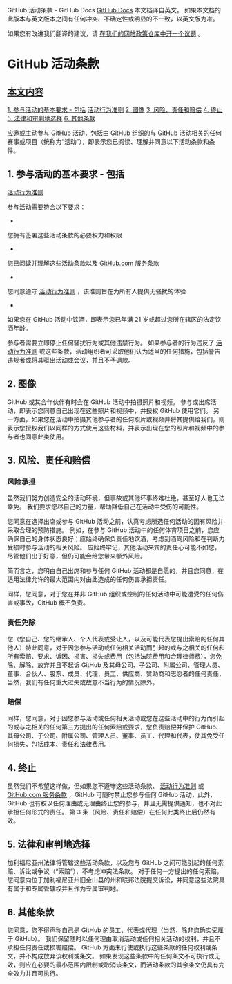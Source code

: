GitHub 活动条款 - GitHub Docs
[GitHub Docs](/cn)
本文档译自英文。 如果本文档的此版本与英文版本之间有任何冲突、不确定性或明显的不一致，以英文版为准。

如果您有改进我们翻译的建议，请
[在我们的网站政策仓库中开一个议题](https://github.com/github/site-policy/issues)
。

# GitHub 活动条款

## [本文内容](/github/site-policy/github-event-terms#in-this-article)
[1. 参与活动的基本要求 - 包括](#1-basic-requirements-to-attend---including-the-event-code-of-conduct)
[活动行为准则](/cn/articles/github-event-code-of-conduct)
[2. 图像](#2-pictures)
[3. 风险、责任和赔偿](#3-risk-liability-and-indemnity)
[4. 终止](#4-termination)
[5. 法律和审判地选择](#5-choice-of-law-and-venue)
[6. 其他条款](#6-miscellaneous-terms)

应邀或主动参与 GitHub 活动，包括由 GitHub 组织的与 GitHub 活动相关的任何赛事或项目（统称为“活动”），即表示您已阅读、理解并同意以下活动条款和条件。

## 1. 参与活动的基本要求 - 包括
[活动行为准则](/cn/articles/github-event-code-of-conduct)

参与活动需要符合以下要求：

-
您拥有签署这些活动条款的必要权力和权限

-
您已阅读并理解这些活动条款以及
[GitHub.com 服务条款](/cn/articles/github-terms-of-service)

-
您同意遵守
[活动行为准则](/cn/articles/github-event-code-of-conduct)
，该准则旨在为所有人提供无骚扰的体验

-
如果您在 GitHub 活动中饮酒，即表示您已年满 21 岁或超过您所在辖区的法定饮酒年龄。

参与者需要立即停止任何骚扰行为或其他违禁行为。 如果参与者的行为违反了
[活动行为准则](/cn/articles/github-event-code-of-conduct)
或这些条款，活动组织者可采取他们认为适当的任何措施，包括警告违规者或将其驱出活动或会议，并且不予退款。

## 2. 图像

GitHub 或其合作伙伴有时会在 GitHub 活动中拍摄照片和视频。 参与或出席活动，即表示您同意自己出现在这些照片和视频中，并授权 GitHub 使用它们。 另一方面，如果您在活动中拍摄其他参与者的任何照片或视频并将其提供给我们，则表示您授权我们以同样的方式使用这些材料，并表示出现在您的照片和视频中的参与者也同意此类使用。

## 3. 风险、责任和赔偿

### 风险承担

虽然我们努力创造安全的活动环境，但事故或其他坏事终难杜绝，甚至好人也无法幸免。 我们要求您尽自己的力量，帮助降低自己在活动中受伤的可能性。

您同意在选择出席或参与 GitHub 活动之前，认真考虑所选任何活动的固有风险并采取合理的预防措施。 例如，在参与 GitHub 活动中的任何体育项目之前，您应确保自己的身体状态良好；应始终确保负责任地饮酒，考虑到酒驾风险和在判断力受损时参与活动的相关风险。 应始终牢记，其他活动来宾的责任心可能不如您，尽管他们出于好意，但仍可能会给您带来额外风险。

简而言之，您明白自己出席和参与任何 GitHub 活动都是自愿的，并且您同意，在适用法律允许的最大范围内对由此造成的任何伤害承担责任。

同样，您同意，对于您在并非 GitHub 组织或控制的任何活动中可能遭受的任何伤害或事故，GitHub 概不负责。

### 责任免除

您（您自己、您的继承人、个人代表或受让人，以及可能代表您提出索赔的任何其他人）特此同意，对于因您参与活动或任何相关活动而引起的或与之相关的任何和所有索赔、要求、诉因、损害、损失或费用（包括法院费用和合理律师费），您免除、解除、放弃并且不起诉 GitHub 及其母公司、子公司、附属公司、管理人员、 董事、合伙人、股东、成员、代理、员工、供应商、赞助商和志愿者的任何责任，当然，我们有任何重大过失或故意不当行为的情况除外。

### 赔偿

同样，您同意，对于因您参与活动或任何相关活动或您在这些活动中的行为而引起的或与之相关的任何第三方提出的任何索赔或要求，您负责赔偿并保护 GitHub、其母公司、子公司、附属公司、管理人员、董事、员工、代理和代表，使其免受任何损失，包括成本、责任和法律费用。

## 4. 终止

虽然我们不希望这样做，但如果您不遵守这些活动条款、
[活动行为准则](/cn/articles/github-event-code-of-conduct)
或
[GitHub.com 服务条款](/cn/articles/github-terms-of-service)
，GitHub 可随时禁止您参与任何 GitHub 活动，此外，GitHub 也有权以任何理由或无理由终止您的参与，并且无需提供通知，也不对此承担任何形式的责任。 第 3 条（风险、责任和赔偿）在任何此类终止后仍然有效。

## 5. 法律和审判地选择

加利福尼亚州法律将管辖这些活动条款，以及您与 GitHub 之间可能引起的任何索赔、诉讼或争议（“索赔”），不考虑冲突法条款。 对于任何一方提出的任何索赔，您同意向位于加利福尼亚州旧金山县的州和联邦法院提交诉讼，并同意这些法院具有属于和专属管辖权并且作为专属审判地。

## 6. 其他条款

您同意，您不得声称自己是 GitHub 的员工、代表或代理（当然，除非您确实受雇于 GitHub）。 我们保留随时以任何理由取消活动或任何相关活动的权利，并且不承担任何责任或损害赔偿。 GitHub 方面未行使或执行这些条款的任何权利或条文，并不构成放弃该权利或条文。 如果发现这些条款中的任何条文不可执行或无效，则应在必要的最小范围内限制或取消该条文，而活动条款的其余条文仍具有完全效力并且可执行。
